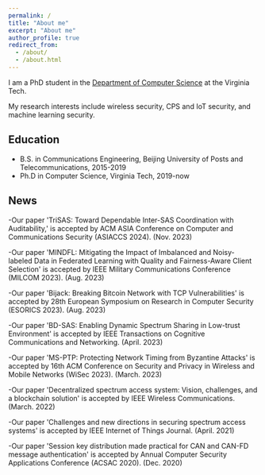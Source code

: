 ```yaml
---
permalink: /
title: "About me"
excerpt: "About me"
author_profile: true
redirect_from: 
  - /about/
  - /about.html
---
```


I am a PhD student in the [Department of Computer Science]([[https://cs.vt.edu/]]) at the Virginia Tech. 

My research interests include wireless security, CPS and IoT security, and machine learning security.



## Education
* B.S. in Communications Engineering, Beijing University of Posts and Telecommunications, 2015-2019
* Ph.D in Computer Science, Virginia Tech, 2019-now


## News
-Our paper 'TriSAS: Toward Dependable Inter-SAS Coordination with Auditability,' is accepted by ACM ASIA Conference on Computer and Communications Security (ASIACCS 2024). (Nov. 2023)

-Our paper 'MINDFL: Mitigating the Impact of Imbalanced and Noisy-labeled Data in Federated Learning with Quality and Fairness-Aware Client Selection' is accepted by IEEE Military Communications Conference (MILCOM 2023). (Aug. 2023)

-Our paper 'Bijack: Breaking Bitcoin Network with TCP Vulnerabilities' is accepted by 28th European Symposium on Research in Computer Security (ESORICS 2023). (Aug. 2023)

-Our paper 'BD-SAS: Enabling Dynamic Spectrum Sharing in Low-trust Environment' is accepted by IEEE Transactions on Cognitive Communications and Networking. (April. 2023)

-Our paper 'MS-PTP: Protecting Network Timing from Byzantine Attacks' is accepted by 16th ACM Conference on Security and Privacy in Wireless and Mobile Networks (WiSec 2023). (March. 2023)

-Our paper 'Decentralized spectrum access system: Vision, challenges, and a blockchain solution' is accepted by IEEE Wireless Communications. (March. 2022)

-Our paper 'Challenges and new directions in securing spectrum access systems' is accepted by IEEE Internet of Things Journal. (April. 2021)

-Our paper 'Session key distribution made practical for CAN and CAN-FD message authentication' is accepted by Annual Computer Security Applications Conference (ACSAC 2020). (Dec. 2020)
